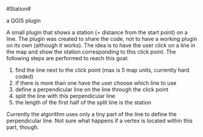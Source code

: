 #Station#

a QGIS plugin

A small plugin that shows a station (= distance from the start point) on a line. The plugin was created to share the code, not to have a working plugin on its own (although it works).
The idea is to have the user click on a line in the map and show the station corresponding to this click point. The following steps are performed to reach this goal:

1. find the line next to the click point (max is 5 map units, currently hard coded)
2. if there is more than one have the user choose which line to use
3. define a perpendicular line on the line through the click point
4. split the line with this perpendicular line
5. the length of the first half of the split line is the station

Currently the algorithm uses only a tiny part of the line to define the perpendicular line. Not sure what happens if a vertex is located within this part, though.
